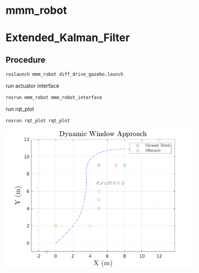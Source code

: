 # mmm_robot
# Extended_Kalman_Filter
## Procedure
```bash
roslaunch mmm_robot diff_drive_gazebo.launch 
```
run actuator interface
```bash
rosrun mmm_robot mmm_robot_interface 
```
run rqt_plot
```bash
rosrun rqt_plot rqt_plot
```
![](https://github.com/Ramune6110/Dynamic-Window-Approach/blob/master/DWA.png)
